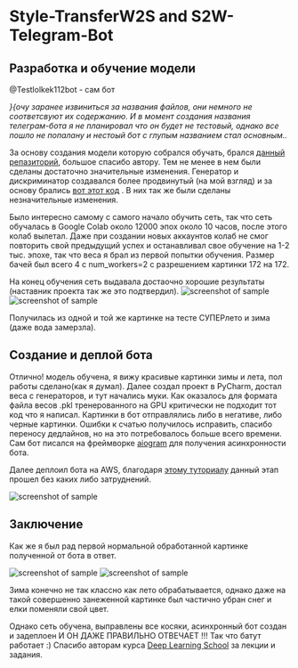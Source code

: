 Style-TransferW2S and S2W-Telegram-Bot
=========================================

Разработка и обучение модели
-------------------------------
@Testlolkek112bot  - сам бот

_}{очу заранее извиниться за названия файлов, они немного не соответсвуют их содержанию. И в момент создания названия телеграм-бота я не планировал что он будет не тестовый, однако все пошло не попалану и нестоый бот с глупым названием стал основным.._

За основу создания модели которую собрался обучать, брался [данный репазиторий](https://github.com/vikashChouhan/CycleGan_weather_Summer2Winter-PyTorch), большое спасибо автору. Тем не менее в нем были сделаны достаточно значительные изменения. Генератор и дискриминатор создавался более продвинутый (на мой взгляд) и за основу брались [вот этот код](https://github.com/aitorzip/PyTorch-CycleGAN/blob/master/models.py) . В них так же были сделаны незначительные изменения. 

Было интересно самому с самого начало обучить сеть, так что сеть обучалась в Google Colab около  12000 эпох около 10 часов, после этого колаб вылетал. Даже при создании новых аккаунтов колаб не смог повторить свой предыдущий успех и останавливал свое обучение на 1-2 тыс. эпохе, так что веса я брал из первой попытки обучения. Размер бачей был всего 4 с  num_workers=2  с разрешением картинки 172 на 172.

На конец обучения сеть выдавала достаочно хорошие результаты (наставник проекта так же это подтвердил). 
![screenshot of sample](https://sun1-94.userapi.com/y9qqfs8Gac219DfY0dc1yRxKaNYhljLcFoymWQ/GL9bU90aQAw.jpg)
![screenshot of sample](https://sun1-18.userapi.com/6Yd9HIYVdfdriEtL96LokhYhdgeqVfS2g9UjDg/dpDkfg8u8es.jpg)

 Получилась из одной и той же картинке на тесте СУПЕРлето и зима (даже вода замерзла).
 
 Создание и деплой бота 
-------------------------------
 
 Отлично! модель обучена, я вижу красивые картинки зимы и лета, пол работы сделано(как я думал). Далее создал проект в PyCharm, достал веса с генераторов, и тут начались муки. Как оказалось для формата файла весов .pkl тренерованного на GPU критически не подходит тот код что я написал. Картинки в бот отправлялись либо в негативе, либо черные картинки. Ошибки к счатью получилось исправить, спасибо переносу дедлайнов, но на это потребовалось больше всего времени. 
 Сам бот писался на фреймворке [aiogram](https://docs.aiogram.dev/en/latest/index.html) для получения асинхронности бота. 
 
 Далее деплоил бота на AWS, благодаря [этому туториалу](https://github.com/hse-aml/natural-language-processing/blob/master/AWS-tutorial.md) данный этап прошел без каких либо затруднений. 
 
 ![screenshot of sample](https://sun1-22.userapi.com/jaTCznwYqFnOToOGZcLNxHzYmQ7QZUFhAg91CA/CfrbmTyifNM.jpg)
 
  
 Заключение
-------------------------------

Как же я был рад первой нормальной обработанной картинке полученной от бота в ответ.

 ![screenshot of sample](https://sun1-28.userapi.com/HW7oilYkV0QL4GMarHDFwBToLWnVZCUP4PduOQ/aXs4d7vZkrQ.jpg)
 ![screenshot of sample](https://sun1-88.userapi.com/9eKySOn9lqA28oH6xhIcBXPhuYPbkRHImSN4Ng/UTV2hfEDmD4.jpg)
 
 Зима конечно не так классно как лето обрабатывается, однако даже на такой совершенно занеженной картинке был частично убран снег и елки поменяли свой цвет. 
 
Однако сеть обучена, выправлены все косяки, асинхронный бот создан и задеплоен И ОН ДАЖЕ ПРАВИЛЬНО ОТВЕЧАЕТ !!! Так что батут работает :) Спасибо авторам курса [Deep Learning School](https://vk.com/dlschool_mipt) за лекции и задания.
 
